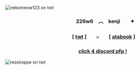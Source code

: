 ![nekomeow123 on twt](https://files.catbox.moe/fyg2o1.png)
### 　　　　　　　　　　　　　　226w6　︵　kenji　　✦
### 　　　　　　　　　　　　　 [ [twt](https://x.com/ihflulz) ]　　𓏼　　[ [atabook](https://7n7glazer.atabook.org/) ]
### 　　　　　　　　　　　　 　　 [click 4 discord pfp !](https://guns.lol/7n7glazer)
![rezeiioppe on twt](https://files.catbox.moe/tyc12o.png)

